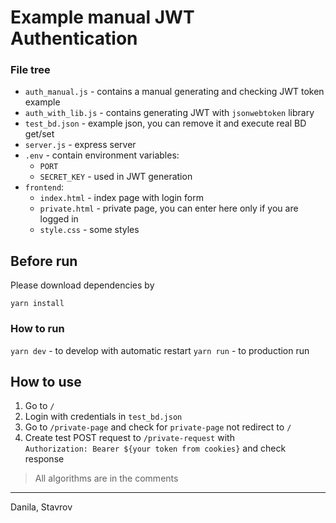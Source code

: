 # Example manual JWT Authentication

### File tree
- `auth_manual.js` - contains a manual generating and checking JWT token example
- `auth_with_lib.js` - contains generating JWT with `jsonwebtoken` library
- `test_bd.json` - example json, you can remove it and execute real BD get/set
- `server.js` - express server
- `.env` - contain environment variables:
    - `PORT`
    - `SECRET_KEY` - used in JWT generation
- `frontend`:
    - `index.html` - index page with login form
    - `private.html` - private page, you can enter here only if you are logged in
    - `style.css` - some styles

## Before run
Please download dependencies by

```
yarn install
```

### How to run
`yarn dev` - to develop with automatic restart
`yarn run` - to production run

## How to use
1. Go to `/`
2. Login with credentials in `test_bd.json`
3. Go to `/private-page` and check for `private-page` not redirect to `/`
4. Create test POST request to `/private-request` with    
`Authorization: Bearer ${your token from cookies}` and check response

> All algorithms are in the comments 
---
Danila, Stavrov